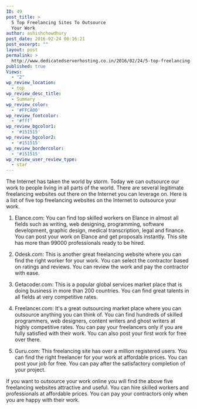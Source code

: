 ```yaml
---
ID: 49
post_title: >
  5 Top Freelancing Sites To Outsource
  Your Work
author: ashishchowdhury
post_date: 2016-02-24 06:16:21
post_excerpt: ""
layout: post
permalink: >
  http://www.dedicatedserverhosting.co.in/2016/02/24/5-top-freelancing-sites-to-outsource-your-work/
published: true
Views:
  - "2"
wp_review_location:
  - top
wp_review_desc_title:
  - Summary
wp_review_color:
  - '#FFCA00'
wp_review_fontcolor:
  - '#fff'
wp_review_bgcolor1:
  - '#151515'
wp_review_bgcolor2:
  - '#151515'
wp_review_bordercolor:
  - '#151515'
wp_review_user_review_type:
  - star
---
```

The Internet has taken the world by storm. Today we can outsource our work to people living in all parts of the world. There are several legitimate freelancing websites out there on the Internet you can leverage on. Here is a list of five top freelancing websites on the Internet to outsource your work.
 
1. Elance.com: You can find top skilled workers on Elance in almost all fields such as writing, web designing, programming, software development, graphic design, medical transcription, legal and finance. You can post your work on Elance and get proposals instantly. This site has more than 99000 professionals ready to be hired.
 
2. Odesk.com: This is another great freelancing website where you can find the right worker for your work. You can select the contractor based on ratings and reviews. You can review the work and pay the contractor with ease.
 
3. Getacoder.com: This is a popular global services market place that is doing business in more than 200 countries. You can find great talents in all fields at very competitive rates.
 
4. Freelancer.com: It's a great outsourcing market place where you can outsource anything you can think of. You can find hundreds of skilled programmers, web designers, content writers and ghost writers at highly competitive rates. You can pay your freelancers only if you are fully satisfied with their work. You can also post your first work for free over there.
 
5. Guru.com: This freelancing site has over a million registered users. You can find the right freelancer for your work at affordable prices. You can post your job for free. You can pay after the satisfactory completion of your project.
 
If you want to outsource your work online you will find the above five freelancing websites attractive and useful. You can hire skilled workers and professionals at affordable prices. You can pay your contractors only when you are happy with their work.